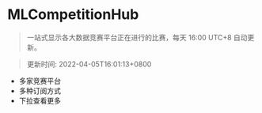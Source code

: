 # MLCompetitionHub

> 一站式显示各大数据竞赛平台正在进行的比赛，每天 16:00 UTC+8 自动更新。
  
> 更新时间: 2022-04-05T16:01:13+0800 

* 多家竞赛平台
* 多种订阅方式
* 下拉查看更多